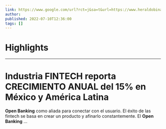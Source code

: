 ```yaml
---
link: https://www.google.com/url?rct=j&sa=t&url=https://www.heraldobinario.com.mx/fintech/2022/7/10/industria-fintech-reporta-crecimiento-anual-del-15-en-mexico-america-latina-26872.html&ct=ga&cd=CAIyHzVmNjkxZDEzNTU2NWU1MTc6Y29tLmJyOnB0OkJSOkw&usg=AOvVaw3M3MTHOVVfFQYXDtoNAIMA
author:  
published: 2022-07-10T12:36:00
tags: []
---
```

# Highlights


---
# Industria FINTECH reporta CRECIMIENTO ANUAL del 15% en México y América Latina
**Open Banking** como aliada para conectar con el usuario. El éxito de las fintech se basa en crear un producto y afinarlo constantemente. El **Open Banking** ...